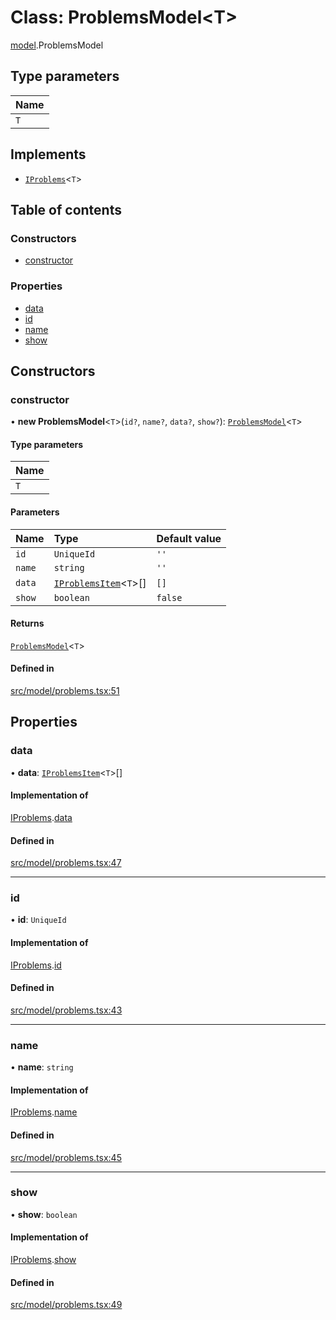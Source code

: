 # Class: ProblemsModel\<T\>

[model](../modules/model.md).ProblemsModel

## Type parameters

| Name |
| :------ |
| `T` |

## Implements

- [`IProblems`](../interfaces/model.IProblems.md)\<`T`\>

## Table of contents

### Constructors

- [constructor](model.ProblemsModel.md#constructor)

### Properties

- [data](model.ProblemsModel.md#data)
- [id](model.ProblemsModel.md#id)
- [name](model.ProblemsModel.md#name)
- [show](model.ProblemsModel.md#show)

## Constructors

### constructor

• **new ProblemsModel**\<`T`\>(`id?`, `name?`, `data?`, `show?`): [`ProblemsModel`](model.ProblemsModel.md)\<`T`\>

#### Type parameters

| Name |
| :------ |
| `T` |

#### Parameters

| Name | Type | Default value |
| :------ | :------ | :------ |
| `id` | `UniqueId` | `''` |
| `name` | `string` | `''` |
| `data` | [`IProblemsItem`](../interfaces/model.IProblemsItem.md)\<`T`\>[] | `[]` |
| `show` | `boolean` | `false` |

#### Returns

[`ProblemsModel`](model.ProblemsModel.md)\<`T`\>

#### Defined in

[src/model/problems.tsx:51](https://github.com/mtsdnz/allai-core/blob/5932278/src/model/problems.tsx#L51)

## Properties

### data

• **data**: [`IProblemsItem`](../interfaces/model.IProblemsItem.md)\<`T`\>[]

#### Implementation of

[IProblems](../interfaces/model.IProblems.md).[data](../interfaces/model.IProblems.md#data)

#### Defined in

[src/model/problems.tsx:47](https://github.com/mtsdnz/allai-core/blob/5932278/src/model/problems.tsx#L47)

___

### id

• **id**: `UniqueId`

#### Implementation of

[IProblems](../interfaces/model.IProblems.md).[id](../interfaces/model.IProblems.md#id)

#### Defined in

[src/model/problems.tsx:43](https://github.com/mtsdnz/allai-core/blob/5932278/src/model/problems.tsx#L43)

___

### name

• **name**: `string`

#### Implementation of

[IProblems](../interfaces/model.IProblems.md).[name](../interfaces/model.IProblems.md#name)

#### Defined in

[src/model/problems.tsx:45](https://github.com/mtsdnz/allai-core/blob/5932278/src/model/problems.tsx#L45)

___

### show

• **show**: `boolean`

#### Implementation of

[IProblems](../interfaces/model.IProblems.md).[show](../interfaces/model.IProblems.md#show)

#### Defined in

[src/model/problems.tsx:49](https://github.com/mtsdnz/allai-core/blob/5932278/src/model/problems.tsx#L49)
